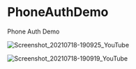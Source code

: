 # PhoneAuthDemo
Phone Auth Demo


![Screenshot_20210718-190925_YouTube](https://user-images.githubusercontent.com/65516859/126069881-6880060d-86bd-47d2-8ea4-0967d9629de7.jpg)

![Screenshot_20210718-190919_YouTube](https://user-images.githubusercontent.com/65516859/126069809-9145a283-9e70-4acc-96d9-811cf87b47ff.jpg)
